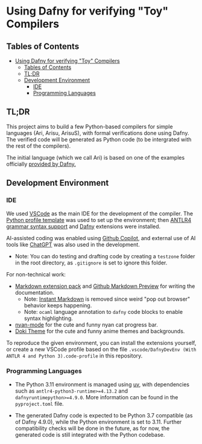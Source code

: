 # Using Dafny for verifying "Toy" Compilers

## Tables of Contents

- [Using Dafny for verifying "Toy" Compilers](#using-dafny-for-verifying-toy-compilers)
  - [Tables of Contents](#tables-of-contents)
  - [TL;DR](#tldr)
  - [Development Environment](#development-environment)
    - [IDE](#ide)
    - [Programming Languages](#programming-languages)

## TL;DR

This project aims to build a few Python-based compilers for simple languages (Ari, Arisu, ArisuS), with formal verifications done using Dafny. 
The verified code will be generated as Python code (to be intergrated with the rest of the compilers).

The initial language (which we call Ari) is based on one of the examples officially [provided by Dafny.](https://github.com/dafny-lang/dafny/tree/master/Source/IntegrationTests/TestFiles/LitTests/LitTest/examples/Simple_compiler)

## Development Environment

### IDE

We used [VSCode](https://code.visualstudio.com/) as the main IDE for the development of the compiler. The [Python profile template](https://code.visualstudio.com/docs/editor/profiles#_python-profile-template) was used to set up the environment; then [ANTLR4 grammar syntax support](https://marketplace.visualstudio.com/items?itemName=mike-lischke.vscode-antlr4) and [Dafny](https://marketplace.visualstudio.com/items?itemName=dafny-lang.ide-vscode) extensions were installed.

AI-assisted coding was enabled using [Github Copilot](https://marketplace.visualstudio.com/items?itemName=GitHub.copilot), and external use of AI tools like [ChatGPT](https://chatgpt.com/) was also used in the development.

- Note: You can do testing and drafting code by creating a `testzone` folder in the root directory, as `.gitignore` is set to ignore this folder.

For non-technical work:

- [Markdown extension pack](https://marketplace.visualstudio.com/items?itemName=walkme.Markdown-extension-pack) and [Github Markdown Preview](https://marketplace.visualstudio.com/items?itemName=bierner.github-markdown-preview) for writing the documentation.
  - Note: [Instant Markdown](https://marketplace.visualstudio.com/items?itemName=dbankier.vscode-instant-markdown) is removed since weird "pop out browser" behavior keeps happening.
  - Note: `ocaml` language annotation to `dafny` code blocks to enable syntax highlighting.
- [nyan-mode](https://marketplace.visualstudio.com/items?itemName=zakudriver.nyan-mode) for the cute and funny nyan cat progress bar.
- [Doki Theme](https://marketplace.visualstudio.com/items?itemName=unthrottled.doki-theme) for the cute and funny anime themes and backgrounds.

To reproduce the given environment, you can install the extensions yourself, or create a new VSCode profile based on the file `.vscode/DafnyDevEnv (With ANTLR 4 and Python 3).code-profile` in this repository.

### Programming Languages

- The Python 3.11 environment is managed using [uv](https://github.com/astral-sh/uv), with dependencies such as `antlr4-python3-runtime>=4.13.2` and `dafnyruntimepython>=4.9.0`. More information can be found in the `pyproject.toml` file.

- The generated Dafny code is expected to be Python 3.7 compatible (as of Dafny 4.9.0), while the Python environment is set to 3.11. Further compatibility checks will be done in the future, as for now, the generated code is still integrated with the Python codebase.
